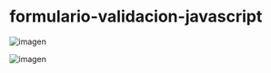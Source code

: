 # formulario-validacion-javascript

![imagen](https://github.com/pegasus-043/formulario-validacion-javascript/assets/18317782/29775d6c-43af-4692-87c0-114222f16520)


![imagen](https://github.com/pegasus-043/formulario-validacion-javascript/assets/18317782/dcf838d0-734d-4abe-a3b3-7fc54ca10f47)
